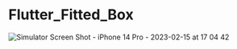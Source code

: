 # Flutter_Fitted_Box

![Simulator Screen Shot - iPhone 14 Pro - 2023-02-15 at 17 04 42](https://user-images.githubusercontent.com/78723011/219022449-acbea126-4847-432a-9462-660fd5ab4e5f.png)
